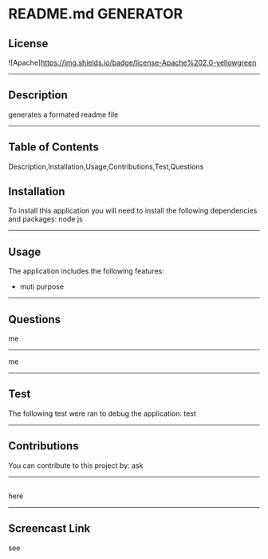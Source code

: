 # README.md GENERATOR
## License
![Apache]https://img.shields.io/badge/license-Apache%202.0-yellowgreen
***
## Description
generates a formated readme file
***
## Table of Contents
Description,Installation,Usage,Contributions,Test,Questions
## Installation 
To install this application you will need to install the following dependencies and packages:
node js
***
## Usage
The application includes the following features:
* muti purpose
***
## Questions
me 
***
me 
***
## Test
The following test were ran to debug the application:
test
***
## Contributions
You can contribute to this project by:
ask
***
## 
here
***
## Screencast Link
see

